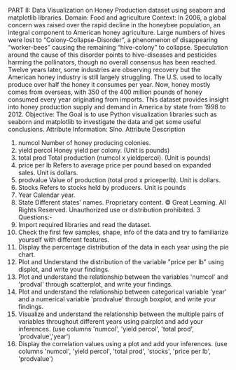 PART II:
Data Visualization on Honey Production dataset using seaborn
and matplotlib libraries.
Domain: Food and agriculture
Context:
In 2006, a global concern was raised over the rapid decline in the honeybee population, an integral component
to American honey agriculture. Large numbers of hives were lost to “Colony-Collapse-Disorder”, a
phenomenon of disappearing “worker-bees” causing the remaining “hive-colony” to collapse. Speculation
around the cause of this disorder points to hive-diseases and pesticides harming the pollinators, though no
overall consensus has been reached. Twelve years later, some industries are observing recovery but the
American honey industry is still largely struggling. The U.S. used to locally produce over half the honey it
consumes per year. Now, honey mostly comes from overseas, with 350 of the 400 million pounds of honey
consumed every year originating from imports. This dataset provides insight into honey production supply and
demand in America by state from 1998 to 2012.
Objective:
The Goal is to use Python visualization libraries such as seaborn and matplotlib to investigate the data and get
some useful conclusions.
Attribute Information:
Slno. Attribute Description
1. numcol Number of honey producing colonies.
2. yield percol Honey yield per colony. (Unit is pounds)
3. total prod Total production (numcol x yieldpercol). (Unit is pounds)
4. price per lb Refers to average price per pound based on expanded sales. Unit is dollars.
5. prodvalue Value of production (total prod x priceperlb). Unit is dollars.
6. Stocks Refers to stocks held by producers. Unit is pounds
7. Year Calendar year.
8. State Different states' names.
Proprietary content. © Great Learning. All Rights Reserved. Unauthorized use or distribution prohibited. 3
Questions:-
1. Import required libraries and read the dataset.
2. Check the first few samples, shape, info of the data and try to familiarize yourself with different features.
3. Display the percentage distribution of the data in each year using the pie chart.
4. Plot and Understand the distribution of the variable "price per lb" using displot, and write your findings.
5. Plot and understand the relationship between the variables 'numcol' and 'prodval' through scatterplot, and
write your findings.
6. Plot and understand the relationship between categorical variable 'year' and a numerical variable
'prodvalue' through boxplot, and write your findings.
7. Visualize and understand the relationship between the multiple pairs of variables throughout different years
using pairplot and add your inferences. (use columns 'numcol', 'yield percol', 'total prod', 'prodvalue','year')
8. Display the correlation values using a plot and add your inferences. (use columns 'numcol', 'yield percol',
'total prod', 'stocks', 'price per lb', 'prodvalue')
